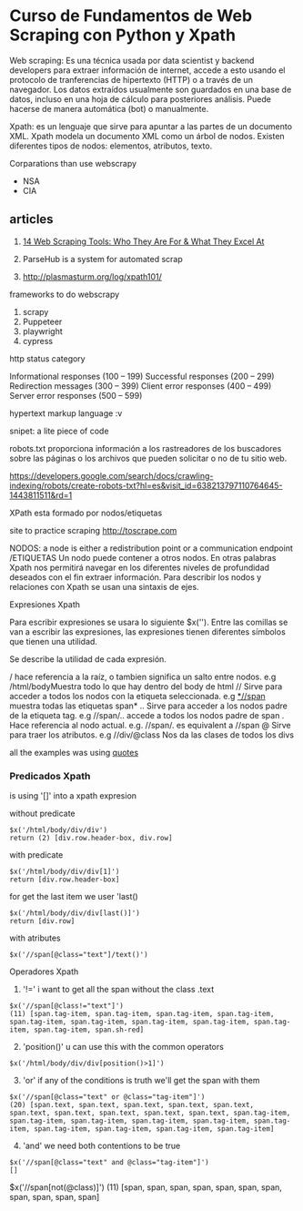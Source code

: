 # Curso de Fundamentos de Web Scraping con Python y Xpath

Web scraping: Es una técnica usada por data scientist y backend developers para extraer información de internet, accede a esto usando el protocolo de tranferencias de hipertexto (HTTP) o a través de un navegador. Los datos extraídos usualmente son guardados en una
base de datos, incluso en una hoja de cálculo para posteriores análisis. Puede hacerse de manera automática (bot) o manualmente.

Xpath: es un lenguaje que sirve para apuntar a las partes de un documento XML. Xpath modela un documento XML como un árbol de nodos. Existen diferentes tipos de nodos: elementos, atributos, texto.

Corparations than use webscrapy
- NSA
- CIA

## articles

1. [14 Web Scraping Tools: Who They Are For & What They Excel At](https://www.scraperapi.com/blog/the-14-best-web-scraping-tools/)

2. ParseHub is a system for automated scrap

3. http://plasmasturm.org/log/xpath101/

frameworks to do webscrapy

1. scrapy
2. Puppeteer
3. playwright
4. cypress

http status category

Informational responses (100 – 199)
Successful responses (200 – 299)
Redirection messages (300 – 399)
Client error responses (400 – 499)
Server error responses (500 – 599)

hypertext markup language :v

snipet: a lite piece of code

robots.txt
proporciona información a los rastreadores de los buscadores sobre las páginas o los archivos que pueden solicitar o no de tu sitio web.

https://developers.google.com/search/docs/crawling-indexing/robots/create-robots-txt?hl=es&visit_id=638213797110764645-1443811511&rd=1

XPath esta formado por nodos/etiquetas

site to practice scraping
http://toscrape.com

NODOS: a node is either a redistribution point or a communication endpoint /ETIQUETAS Un nodo puede contener a otros nodos.
En otras palabras Xpath nos permitirá navegar en los diferentes niveles de profundidad
deseados con el fin extraer información. Para describir los nodos y relaciones con Xpath se usan una
sintaxis de ejes.

Expresiones Xpath

Para escribir expresiones se usara lo siguiente 
$x(''). Entre las comillas se van a escribir las expresiones,
las expresiones tienen diferentes símbolos que tienen una utilidad.

Se describe la utilidad de cada expresión.

/ hace referencia a la raíz, o tambien significa un salto entre nodos. 
e.g /html/bodyMuestra todo lo que hay dentro del body de html
// Sirve para acceder a todos los nodos con la etiqueta seleccionada. 
e.g [*//span](//span) muestra todas las etiquetas span*
.. Sirve para acceder a los nodos padre de la etiqueta tag. 
e.g //span/.. accede a todos los nodos padre de span
. Hace referencia al nodo actual. 
e.g. //span/. es equivalent a //span
@ Sirve para traer los atributos. 
e.g //div/@class Nos da las clases de todos los divs

all the examples was using [quotes](http://quotes.toscrape.com)

### Predicados Xpath

is using '[]' into a xpath expresion

without predicate
```xpath
$x('/html/body/div/div')
return (2) [div.row.header-box, div.row]
```

with predicate
```xpath
$x('/html/body/div/div[1]')
return [div.row.header-box]
```

for get the last item we user 'last()
```xpath
$x('/html/body/div/div[last()]')
return [div.row]
```

with atributes
```xpath
$x('//span[@class="text"]/text()')
```

Operadores Xpath

1. '!=' i want to get all the span without the class .text 
```xpath
$x('//span[@class!="text"]')
(11) [span.tag-item, span.tag-item, span.tag-item, span.tag-item, span.tag-item, span.tag-item, span.tag-item, span.tag-item, span.tag-item, span.tag-item, span.sh-red]
```
2. 'position()' u can use this with the common operators
```xpath
$x('/html/body/div/div[position()>1]')
```
3. 'or' if any of the conditions is truth we'll get the span with them
```xpath
$x('//span[@class="text" or @class="tag-item"]')
(20) [span.text, span.text, span.text, span.text, span.text, span.text, span.text, span.text, span.text, span.text, span.tag-item, span.tag-item, span.tag-item, span.tag-item, span.tag-item, span.tag-item, span.tag-item, span.tag-item, span.tag-item, span.tag-item]
```
4. 'and' we need both contentions to be true
```xpath
$x('//span[@class="text" and @class="tag-item"]')
[]
```


$x('//span[not(@class)]')
(11) [span, span, span, span, span, span, span, span, span, span, span]